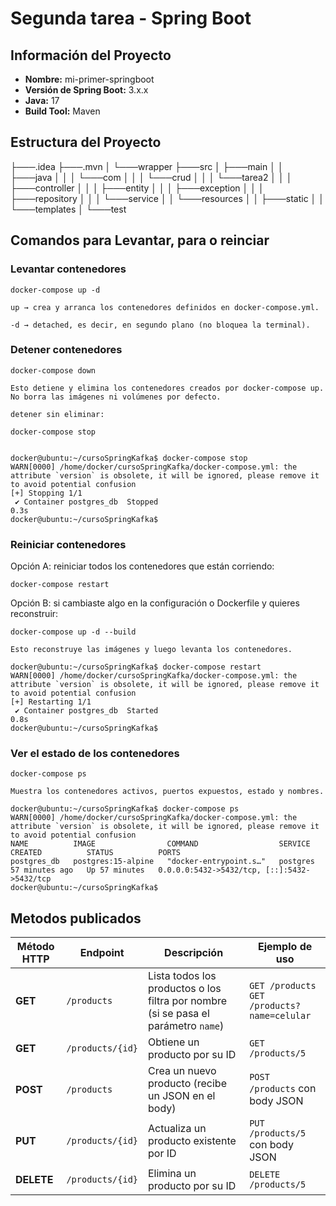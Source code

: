 
# Segunda tarea - Spring Boot 

## Información del Proyecto

- **Nombre:** mi-primer-springboot
- **Versión de Spring Boot:** 3.x.x
- **Java:** 17
- **Build Tool:** Maven
## Estructura del Proyecto

├───.idea
├───.mvn
│   └───wrapper
├───src
│   ├───main
│   │   ├───java
│   │   │   └───com
│   │   │       └───crud
│   │   │           └───tarea2
│   │   │               ├───controller
│   │   │               ├───entity
│   │   │               ├───exception
│   │   │               ├───repository
│   │   │               └───service
│   │   └───resources
│   │       ├───static
│   │       └───templates
│   └───test

## Comandos para Levantar, para o reinciar

### Levantar contenedores

```
docker-compose up -d
```

``up → crea y arranca los contenedores definidos en docker-compose.yml.``

``-d → detached, es decir, en segundo plano (no bloquea la terminal).``



### Detener contenedores

```
docker-compose down
```

``Esto detiene y elimina los contenedores creados por docker-compose up.``
``No borra las imágenes ni volúmenes por defecto.``

``detener sin eliminar:``

```
docker-compose stop
```
```

docker@ubuntu:~/cursoSpringKafka$ docker-compose stop
WARN[0000] /home/docker/cursoSpringKafka/docker-compose.yml: the attribute `version` is obsolete, it will be ignored, please remove it to avoid potential confusion
[+] Stopping 1/1
 ✔ Container postgres_db  Stopped                                                                                                                                                                                     0.3s
docker@ubuntu:~/cursoSpringKafka$ 

```

### Reiniciar contenedores

Opción A: reiniciar todos los contenedores que están corriendo:

```
docker-compose restart
```

Opción B: si cambiaste algo en la configuración o Dockerfile y quieres reconstruir:

```
docker-compose up -d --build
```

``Esto reconstruye las imágenes y luego levanta los contenedores.``

```
docker@ubuntu:~/cursoSpringKafka$ docker-compose restart
WARN[0000] /home/docker/cursoSpringKafka/docker-compose.yml: the attribute `version` is obsolete, it will be ignored, please remove it to avoid potential confusion
[+] Restarting 1/1
 ✔ Container postgres_db  Started                                                                                                                                                                                     0.8s
docker@ubuntu:~/cursoSpringKafka$

```

### Ver el estado de los contenedores

```
docker-compose ps
```

``Muestra los contenedores activos, puertos expuestos, estado y nombres.``

```
docker@ubuntu:~/cursoSpringKafka$ docker-compose ps
WARN[0000] /home/docker/cursoSpringKafka/docker-compose.yml: the attribute `version` is obsolete, it will be ignored, please remove it to avoid potential confusion
NAME          IMAGE                COMMAND                  SERVICE    CREATED          STATUS          PORTS
postgres_db   postgres:15-alpine   "docker-entrypoint.s…"   postgres   57 minutes ago   Up 57 minutes   0.0.0.0:5432->5432/tcp, [::]:5432->5432/tcp
docker@ubuntu:~/cursoSpringKafka$
```



## Metodos publicados

| Método HTTP | Endpoint         | Descripción                                                                        | Ejemplo de uso                                  |
| ----------- | ---------------- | ---------------------------------------------------------------------------------- | ----------------------------------------------- |
| **GET**     | `/products`      | Lista todos los productos o los filtra por nombre (si se pasa el parámetro `name`) | `GET /products`<br>`GET /products?name=celular` |
| **GET**     | `/products/{id}` | Obtiene un producto por su ID                                                      | `GET /products/5`                               |
| **POST**    | `/products`      | Crea un nuevo producto (recibe un JSON en el body)                                 | `POST /products` con body JSON                  |
| **PUT**     | `/products/{id}` | Actualiza un producto existente por ID                                             | `PUT /products/5` con body JSON                 |
| **DELETE**  | `/products/{id}` | Elimina un producto por su ID                                                      | `DELETE /products/5`                            |
